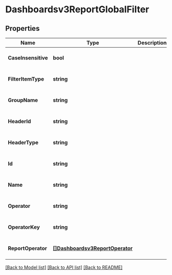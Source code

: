 # Dashboardsv3ReportGlobalFilter

## Properties
Name | Type | Description | Notes
------------ | ------------- | ------------- | -------------
**CaseInsensitive** | **bool** |  | [optional] [default to null]
**FilterItemType** | **string** |  | [optional] [default to null]
**GroupName** | **string** |  | [optional] [default to null]
**HeaderId** | **string** |  | [optional] [default to null]
**HeaderType** | **string** |  | [optional] [default to null]
**Id** | **string** |  | [optional] [default to null]
**Name** | **string** |  | [optional] [default to null]
**Operator** | **string** |  | [optional] [default to null]
**OperatorKey** | **string** |  | [optional] [default to null]
**ReportOperator** | [**[]Dashboardsv3ReportOperator**](dashboardsv3ReportOperator.md) |  | [optional] [default to null]

[[Back to Model list]](../README.md#documentation-for-models) [[Back to API list]](../README.md#documentation-for-api-endpoints) [[Back to README]](../README.md)


